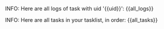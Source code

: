 INFO: Here are all logs of task with uid '{{uid}}':
{{all_logs}}

INFO: Here are all tasks in your tasklist, in order:
{{all_tasks}}
